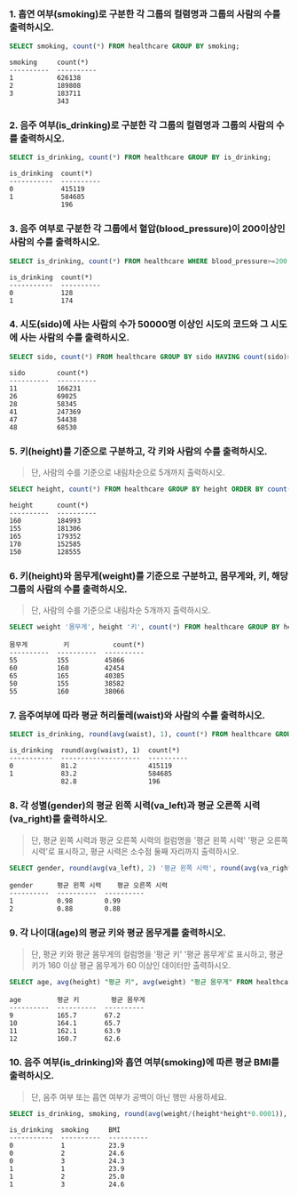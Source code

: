 ### 1. 흡연 여부(smoking)로 구분한 각 그룹의 컬렴명과 그룹의 사람의 수를 출력하시오.

```sql
SELECT smoking, count(*) FROM healthcare GROUP BY smoking;
```

```
smoking     count(*)
----------  ----------
1           626138
2           189808
3           183711
            343
```

### 2. 음주 여부(is_drinking)로 구분한 각 그룹의 컬렴명과 그룹의 사람의 수를 출력하시오.

```sql
SELECT is_drinking, count(*) FROM healthcare GROUP BY is_drinking;
```

```
is_drinking  count(*)
-----------  ----------
0            415119
1            584685
             196
```

### 3. 음주 여부로 구분한 각 그룹에서 혈압(blood_pressure)이 200이상인 사람의 수를 출력하시오.

```sql
SELECT is_drinking, count(*) FROM healthcare WHERE blood_pressure>=200 and blood_pressure <> '' GROUP BY is_drinking;
```

```
is_drinking  count(*)
-----------  ----------
0            128
1            174
```

### 4. 시도(sido)에 사는 사람의 수가 50000명 이상인 시도의 코드와 그 시도에 사는 사람의 수를 출력하시오.

```sql
SELECT sido, count(*) FROM healthcare GROUP BY sido HAVING count(sido)>50000;
```

```
sido        count(*)
----------  ----------
11          166231
26          69025
28          58345
41          247369
47          54438
48          68530
```

### 5. 키(height)를 기준으로 구분하고, 각 키와 사람의 수를 출력하시오.

> 단, 사람의 수를 기준으로 내림차순으로 5개까지 출력하시오.

```sql
SELECT height, count(*) FROM healthcare GROUP BY height ORDER BY count(*) DESC LIMIT 5;
```

```
height      count(*)
----------  ----------
160         184993
155         181306
165         179352
170         152585
150         128555
```

### 6. 키(height)와 몸무게(weight)를 기준으로 구분하고, 몸무게와, 키, 해당 그룹의 사람의 수를 출력하시오.

> 단, 사람의 수를 기준으로 내림차순 5개까지 출력하시오.

```sql
SELECT weight '몸무게', height '키', count(*) FROM healthcare GROUP BY height, weight ORDER BY count(*) DESC LIMIT 5;
```

```
몸무게         키           count(*)
----------  ----------  ----------
55          155         45866
60          160         42454
65          165         40385
50          155         38582
55          160         38066
```

### 7. 음주여부에 따라 평균 허리둘레(waist)와 사람의 수를 출력하시오.

```sql
SELECT is_drinking, round(avg(waist), 1), count(*) FROM healthcare GROUP BY is_drinking;
```

```
is_drinking  round(avg(waist), 1)  count(*)
-----------  --------------------  ----------
0            81.2                  415119
1            83.2                  584685
             82.8                  196
```

### 8. 각 성별(gender)의 평균 왼쪽 시력(va_left)과 평균 오른쪽 시력(va_right)를 출력하시오.

> 단, 평균 왼쪽 시력과 평균 오른쪽 시력의 컬럼명을 '평균 왼쪽 시력' '평균 오른쪽 시력'로 표시하고, 평균 시력은 소수점 둘째 자리까지 출력하시오.

```sql
SELECT gender, round(avg(va_left), 2) '평균 왼쪽 시력', round(avg(va_right), 2) '평균 오른쪽 시력' FROM healthcare GROUP BY gender;
```

```
gender      평균 왼쪽 시력    평균 오른쪽 시력
----------  ----------  ----------
1           0.98        0.99
2           0.88        0.88
```

### 9. 각 나이대(age)의 평균 키와 평균 몸무게를 출력하시오.

> 단, 평균 키와 평균 몸무게의 컬럼명을 '평균 키' '평균 몸무게'로 표시하고, 평균키가 160 이상 평균 몸무게가 60 이상인 데이터만 출력하시오.

```sql
SELECT age, avg(height) "평균 키", avg(weight) "평균 몸무게" FROM healthcare GROUP BY age HAVING "평균 키">=160 AND "평균 몸무게">=60;
```

```
age         평균 키        평균 몸무게
----------  ----------  ----------
9           165.7       67.2
10          164.1       65.7
11          162.1       63.9
12          160.7       62.6
```

### 10. 음주 여부(is_drinking)와 흡연 여부(smoking)에 따른 평균 BMI를 출력하시오.

> 단, 음주 여부 또는 흡연 여부가 공백이 아닌 행만 사용하세요.

```sql
SELECT is_drinking, smoking, round(avg(weight/(height*height*0.0001)), 1) AS BMI FROM healthcare WHERE is_drinking <> '' AND smoking <> '' GROUP BY is_drinking, smoking;
```

```
is_drinking  smoking     BMI
-----------  ----------  ----------
0            1           23.9
0            2           24.6
0            3           24.3
1            1           23.9
1            2           25.0
1            3           24.6
```
